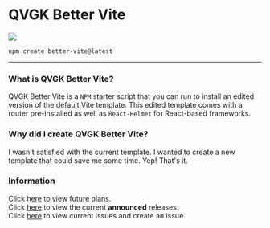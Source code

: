 # QVGK Better Vite

![](https://img.shields.io/npm/v/create-better-vite?style=flat-square&logo=npm&color=ff0000)

```
npm create better-vite@latest
```

---

### What is QVGK Better Vite?

QVGK Better Vite is a `NPM` starter script that you can run to install an edited version of the default Vite template. This edited template comes with a router pre-installed as well as `React-Helmet` for React-based frameworks.

### Why did I create QVGK Better Vite?

I wasn't satisfied with the current template. I wanted to create a new template that could save me some time. Yep! That's it.

### Information

Click [here](https://github.com/users/QVGK/projects/2/views/1) to view future plans. <br/>
Click [here](https://github.com/QVGK/create-vite/releases) to view the current **announced** releases. <br/>
Click [here](https://github.com/QVGK/create-vite/issues) to view current issues and create an issue.
